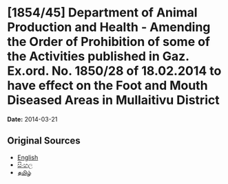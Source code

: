 # [1854/45] Department of Animal Production and Health - Amending the Order of Prohibition of some of the Activities published in Gaz. Ex.ord. No. 1850/28 of 18.02.2014 to have effect on the Foot and Mouth Diseased Areas in Mullaitivu District

**Date:** 2014-03-21

## Original Sources

- [English](https://documents.gov.lk/view/extra-gazettes/2014/3/1854-45_E.pdf)
- [සිංහල](https://documents.gov.lk/view/extra-gazettes/2014/3/1854-45_S.pdf)
- [தமிழ்](https://documents.gov.lk/view/extra-gazettes/2014/3/1854-45_T.pdf)
